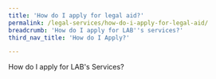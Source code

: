 ```yaml
---
title: 'How do I apply for legal aid?'
permalink: /legal-services/how-do-i-apply-for-legal-aid/
breadcrumb: 'How do I apply for LAB''s services?'
third_nav_title: 'How do I Apply?'

---
```



How do I apply for LAB's Services?
